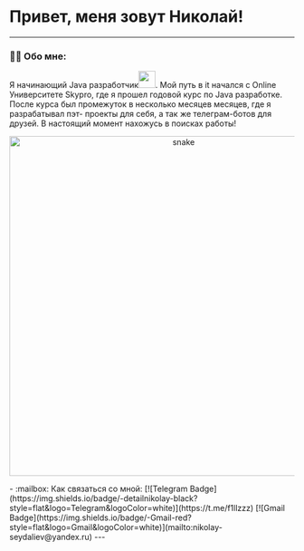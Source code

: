 
# Привет, меня зовут Николай!
---
### :man_technologist: Обо мне:

Я начинающий Java разработчик<img src="https://media.giphy.com/media/WUlplcMpOCEmTGBtBW/giphy.gif" width="30px">. Мой путь в it начался с Online Университете Skypro, где я прошел годовой курс по Java разработке. После курса был промежуток в несколько месяцев месяцев, где я разрабатывал пэт- проекты для себя, а так же телеграм-ботов для друзей. В настоящий момент нахожусь в поисках работы!

<p align="center">
 <img width="600" src="assets/github-snake.svg" alt="snake"/>
</p>
- :mailbox: Как связаться со мной: [![Telegram Badge](https://img.shields.io/badge/-detailnikolay-black?style=flat&logo=Telegram&logoColor=white)](https://t.me/f1llzzz) [![Gmail Badge](https://img.shields.io/badge/-Gmail-red?style=flat&logo=Gmail&logoColor=white)](mailto:nikolay-seydaliev@yandex.ru)
---

<!--
**Seydalievnikolay/SeydalievNikolay** is a ✨ _special_ ✨ repository because its `README.md` (this file) appears on your GitHub profile.
